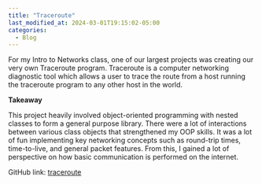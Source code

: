 ```yaml
---
title: "Traceroute"
last_modified_at: 2024-03-01T19:15:02-05:00
categories:
  - Blog
---
```

For my Intro to Networks class, one of our largest projects was creating our very own Traceroute program.
Traceroute is a computer networking diagnostic tool which allows a user to trace the route from a host running the traceroute program to any other host in the world.

**Takeaway**

This project heavily involved object-oriented programming with nested classes to form a general purpose library. There were a lot of interactions between various class objects that strengthened my OOP skills.
It was a lot of fun implementing key networking concepts such as round-trip times, time-to-live, and general packet features. From this, I gained a lot of perspective on how basic communication is performed on the internet.

GitHub link: [traceroute](https://github.com/slv87645/traceroute/blob/main/IcmpHelperLibrary.py)
